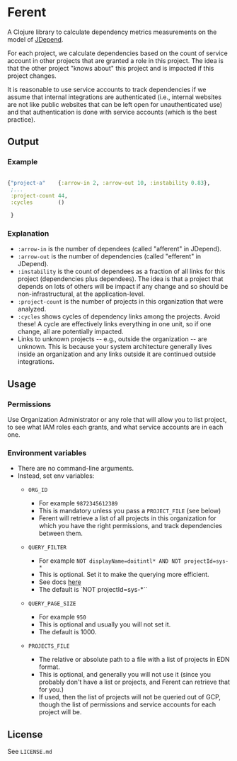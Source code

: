 # Ferent

A Clojure library  to calculate dependency metrics
measurements on the model of [JDepend](https://github.com/clarkware/jdepend).

For each project, we calculate dependencies based on the count
of service account in other projects that are granted a role
in this project. The idea is that the other project "knows about"
this project and is impacted if this project changes.

It is reasonable to use service accounts to track dependencies
if we assume that internal integrations are authenticated
(i.e., internal websites are not like  public websites that can be
left open for unauthenticated use) and that authentication is done
with service accounts (which is the best practice).

## Output

### Example

```clojure

{"project-a"    {:arrow-in 2, :arrow-out 10, :instability 0.83},
 ;...
 :project-count 44,
 :cycles        () 

 }
```
### Explanation

* `:arrow-in` is the number of dependees (called "afferent" in JDepend).
* `:arrow-out`  is the number of dependencies (called "efferent" in JDepend).
* `:instability` is the count of dependees as a 
fraction of all links for this project 
(dependencies plus dependees). The idea is that a project 
that depends on lots of others will be impact if any change 
and so  should be  non-infrastructural, at the application-level.
* `:project-count`  is the number of projects in this organization
that were analyzed.
* `:cycles` shows cycles of dependency links among the projects. 
Avoid these! A cycle are effectively links everything in one 
unit, so if one change, all are potentially impacted.
* Links to unknown projects -- e.g., outside the organization -- 
are unknown. This is because your system architecture generally 
lives inside an organization and any links outside it are continued
outside integrations.

## Usage
### Permissions
Use Organization Administrator or any role that will allow you to
list project, to see what IAM roles each grants, and what service accounts
are in each one.

### Environment variables
* There are no command-line arguments.
* Instead, set  env variables:
  * `ORG_ID`
    * For example `9872345612389`
    * This is mandatory unless you pass a `PROJECT_FILE` (see below)
    * Ferent will retrieve a list of all projects in this organization
    for which you have the right permissions, 
    and track dependencies between them. 
    
  * `QUERY_FILTER`
    * For example `NOT displayName=doitintl* AND NOT projectId=sys-*`
    * This is optional. Set it to make the querying more efficient.
    * See docs [here](https://cloud.google.com/workflows/docs/reference/googleapis/cloudresourcemanager/v3/projects/search)
    * The default is `NOT projectId=sys-*``
  * `QUERY_PAGE_SIZE`
    * For example `950`
    * This is optional and usually you will not set it.
    * The default is 1000.
  * `PROJECTS_FILE`
    * The relative or absolute path to a file with a list of projects in EDN format.
    * This is optional, and generally you will not use it (since
    you probably don't have a list or projects, and Ferent
    can retrieve that for you.)
    * If used, then the list of projects will not be queried out of GCP, 
   though the list of permissions and service accounts for each project will be. 
    

## License

See `LICENSE.md`